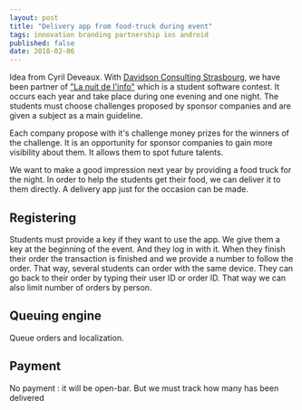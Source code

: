 ```yaml
---
layout: post
title: "Delivery app from food-truck during event"
tags: innovation branding partnership ios android
published: false
date: 2018-02-06
---
```


Idea from Cyril Deveaux. With [Davidson Consulting Strasbourg](https://www.davidson.fr/), we have been partner 
of ["La nuit de l'info"](https://www.nuitdelinfo.com/) which is a student software contest. It occurs each year and take place
during one evening and one night. The students must choose challenges proposed by sponsor companies and are given a
subject as a main guideline.

Each company propose with it's challenge money prizes for the winners of the challenge. It is an opportunity for 
sponsor companies to gain more visibility about them. It allows them to spot future talents.

We want to make a good impression next year by providing a food truck for the night. In order to help the students 
get their food, we can deliver it to them directly. A delivery app just for the occasion can be made.

## Registering

Students must provide a key if they want to use the app. We give them a key at the beginning of the event. And 
they log in with it. When they finish their order the transaction is finished and we provide a number to follow the 
order. That way, several students can order with the same device. They can go back to their order by typing their user ID or order ID.
That way we can also limit number of orders by person.

## Queuing engine

Queue orders and localization.


## Payment

No payment : it will be open-bar. But we must track how many has been delivered

## 
